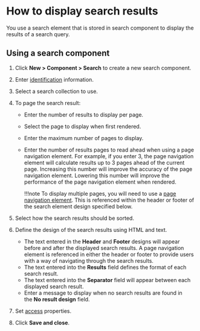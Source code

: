 # How to display search results

You use a search element that is stored in search component to display the results of a search query.

## Using a search component

1.  Click **New > Component > Search** to create a new search component.
2.  Enter [identification](../../../../content_management_artifacts/common/items_id.md) information.
3.  Select a search collection to use.
4.  To page the search result:
    -   Enter the number of results to display per page.
    -   Select the page to display when first rendered.
    -   Enter the maximum number of pages to display.
    -   Enter the number of results pages to read ahead when using a page navigation element. For example, if you enter 3, the page navigation element will calculate results up to 3 pages ahead of the current page. Increasing this number will improve the accuracy of the page navigation element. Lowering this number will improve the performance of the page navigation element when rendered.

        !!!note
            To display multiple pages, you will need to use a [page navigation element](../../page_nav_element/wcm_dev_elements_page-navigation.md). This is referenced within the header or footer of the search element design specified below.

5.  Select how the search results should be sorted.
6.  Define the design of the search results using HTML and text. 
    -   The text entered in the **Header** and **Footer** designs will appear before and after the displayed search results. A page navigation element is referenced in either the header or footer to provide users with a way of navigating through the search results.
    -   The text entered into the **Results** field defines the format of each search result.
    -   The text entered into the **Separator** field will appear between each displayed search result.
    -   Enter a message to display when no search results are found in the **No result design** field.
7.  Set [access](../../../../content_management_artifacts/common/grant_access.md) properties.
8.  Click **Save and close**.

